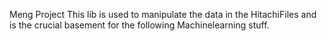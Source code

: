 Meng Project
This lib is used to manipulate the data in the HitachiFiles and is the crucial basement for the following Machinelearning stuff.
